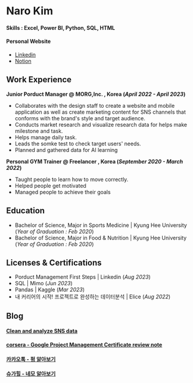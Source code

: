 # Naro Kim

#### Skills : Excel, Power BI, Python, SQL, HTML
#### Personal Website
- [Linkedin](www.linkedin.com/in/kim-naro)
- [Notion](https://narolog.notion.site/e5a1ef780c114d45be5591307c0327e3?v=09b29edafac24a57af87f66c97b912d5&pvs=4)
  
## Work Experience
**Junior Porduct Manager @ MORG,Inc. , Korea (_April 2022 - April 2023_)**
- Collaborates with the design staff to create a website and mobile application as well as create marketing content for SNS channels that conforms with the brand's style and target audience.
- Conducts market research and visualize research data for helps make milestone and task.
- Helps manage daily task.
- Leads the somke test to check target users' needs.
- Planned and gathered data for AI learning

**Personal GYM Trainer @ Freelancer , Korea (_September 2020 - March 2022_)**
- Taught people to learn how to move correctly.
- Helped people get motivated
- Managed people to achieve their goals

## Education
- Bachelor of Science, Major in Sports Medicine | Kyung Hee University (_Year of Graduation : Feb 2020_)
- Bachelor of Science, Major in Food & Nutrition | Kyung Hee University (_Year of Graduation : Feb 2020_)

## Licenses & Certifications
- Porduct Management First Steps | Linkedin (_Aug 2023_)
- SQL | Mimo (_Jun 2023_)
- Pandas | Kaggle (_Mar 2023_)
- 내 커리어의 시작! 프로젝트로 완성하는 데이터분석 | Elice (_Aug 2022_)
  
## Blog
#### [Clean and analyze SNS data](https://narolog.notion.site/Clean-and-analyze-SNS-data-Practice-data-analysis-with-python-cf6d083511904a569c7efa739a09e0a7)
#### [corsera - Google Project Management Certificate review note](https://narolog.notion.site/corsera-Google-Project-Management-Certificate-review-note-ab8f7d52086c488999ac3bfe20e71166)
#### [카카오톡 - 펑 알아보기](https://narolog.notion.site/6f472da99eaa4bc89df5feac95e0a1c8)
#### [슈가힐 - 네모 알아보기](https://narolog.notion.site/04fad46b082e4c6195de3aa040ab1d93)
